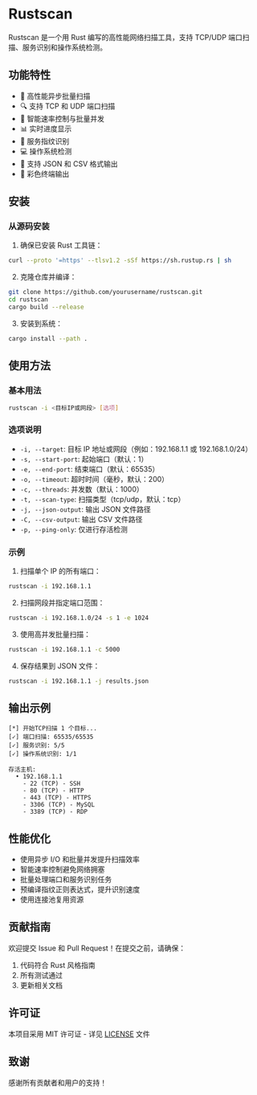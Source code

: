 # Rustscan

Rustscan 是一个用 Rust 编写的高性能网络扫描工具，支持 TCP/UDP 端口扫描、服务识别和操作系统检测。

## 功能特性

- 🚀 高性能异步批量扫描
- 🔍 支持 TCP 和 UDP 端口扫描
- 🎯 智能速率控制与批量并发
- 📊 实时进度显示
- 🔑 服务指纹识别
- 💻 操作系统检测
- 📝 支持 JSON 和 CSV 格式输出
- 🎨 彩色终端输出

## 安装

### 从源码安装

1. 确保已安装 Rust 工具链：

```bash
curl --proto '=https' --tlsv1.2 -sSf https://sh.rustup.rs | sh
```

2. 克隆仓库并编译：

```bash
git clone https://github.com/yourusername/rustscan.git
cd rustscan
cargo build --release
```

3. 安装到系统：

```bash
cargo install --path .
```

## 使用方法

### 基本用法

```bash
rustscan -i <目标IP或网段> [选项]
```

### 选项说明

- `-i, --target`: 目标 IP 地址或网段（例如：192.168.1.1 或 192.168.1.0/24）
- `-s, --start-port`: 起始端口（默认：1）
- `-e, --end-port`: 结束端口（默认：65535）
- `-o, --timeout`: 超时时间（毫秒，默认：200）
- `-c, --threads`: 并发数（默认：1000）
- `-t, --scan-type`: 扫描类型（tcp/udp，默认：tcp）
- `-j, --json-output`: 输出 JSON 文件路径
- `-C, --csv-output`: 输出 CSV 文件路径
- `-p, --ping-only`: 仅进行存活检测

### 示例

1. 扫描单个 IP 的所有端口：

```bash
rustscan -i 192.168.1.1
```

2. 扫描网段并指定端口范围：

```bash
rustscan -i 192.168.1.0/24 -s 1 -e 1024
```

3. 使用高并发批量扫描：

```bash
rustscan -i 192.168.1.1 -c 5000
```

4. 保存结果到 JSON 文件：

```bash
rustscan -i 192.168.1.1 -j results.json
```

## 输出示例

```
[*] 开始TCP扫描 1 个目标...
[✓] 端口扫描: 65535/65535
[✓] 服务识别: 5/5
[✓] 操作系统识别: 1/1

存活主机:
  • 192.168.1.1
    - 22 (TCP) - SSH
    - 80 (TCP) - HTTP
    - 443 (TCP) - HTTPS
    - 3306 (TCP) - MySQL
    - 3389 (TCP) - RDP
```

## 性能优化

- 使用异步 I/O 和批量并发提升扫描效率
- 智能速率控制避免网络拥塞
- 批量处理端口和服务识别任务
- 预编译指纹正则表达式，提升识别速度
- 使用连接池复用资源

## 贡献指南

欢迎提交 Issue 和 Pull Request！在提交之前，请确保：

1. 代码符合 Rust 风格指南
2. 所有测试通过
3. 更新相关文档

## 许可证

本项目采用 MIT 许可证 - 详见 [LICENSE](LICENSE) 文件

## 致谢

感谢所有贡献者和用户的支持！
